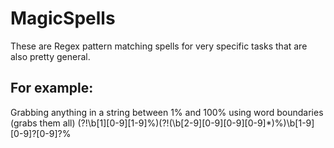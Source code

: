 # MagicSpells
These are Regex pattern matching spells for very specific tasks that are also pretty general.


## For example:
Grabbing anything in a string between 1% and 100% using word boundaries (grabs them all) 
(?!\b[1][0-9][1-9]%)(?!(\b[2-9][0-9][0-9][0-9]*)%)\b[1-9][0-9]?[0-9]?%

